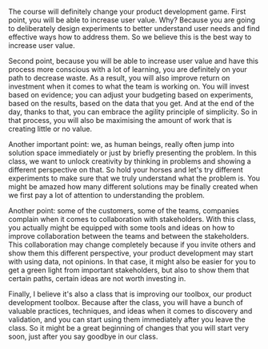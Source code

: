 The course will definitely change your product development game. First point, you will be able to increase user value. Why? Because you are going to deliberately design experiments to better understand user needs and find effective ways how to address them. So we believe this is the best way to increase user value.

Second point, because you will be able to increase user value and have this process more conscious with a lot of learning, you are definitely on your path to decrease waste. As a result, you will also improve return on investment when it comes to what the team is working on. You will invest based on evidence; you can adjust your budgeting based on experiments, based on the results, based on the data that you get. And at the end of the day, thanks to that, you can embrace the agility principle of simplicity. So in that process, you will also be maximising the amount of work that is creating little or no value.

Another important point: we, as human beings, really often jump into solution space immediately or just by briefly presenting the problem. In this class, we want to unlock creativity by thinking in problems and showing a different perspective on that. So hold your horses and let's try different experiments to make sure that we truly understand what the problem is. You might be amazed how many different solutions may be finally created when we first pay a lot of attention to understanding the problem.

Another point: some of the customers, some of the teams, companies complain when it comes to collaboration with stakeholders. With this class, you actually might be equipped with some tools and ideas on how to improve collaboration between the teams and between the stakeholders. This collaboration may change completely because if you invite others and show them this different perspective, your product development may start with using data, not opinions. In that case, it might also be easier for you to get a green light from important stakeholders, but also to show them that certain paths, certain ideas are not worth investing in.

Finally, I believe it's also a class that is improving our toolbox, our product development toolbox. Because after the class, you will have a bunch of valuable practices, techniques, and ideas when it comes to discovery and validation, and you can start using them immediately after you leave the class. So it might be a great beginning of changes that you will start very soon, just after you say goodbye in our class.